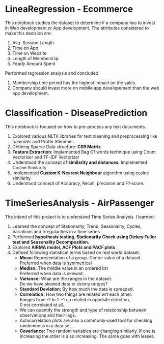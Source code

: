 # LineaRegression - Ecommerce

This notebook studies the dataset to determine if a company has to invest in Web development or App development. 
The attributes considered to make this decision are:
1. Avg. Session Length	
2. Time on App	
3. Time on Website	
4. Length of Membership	
5. Yearly Amount Spent

Performed regression analysis and concluded:
1. Membership time period has the highest impact on the sales.
2. Company should invest more on mobile app developement than the web app development.



# Classification - DiseasePrediction

This notebook is focused on how to pre-process any text documents. 

1. Explored various NLTK libraries for text cleaning and preprocessing like tokenizer and Proter Stemmer.
2. Defining Sparse Data structure: **CSR Matrix** 
3. **Feature Extraction:** Implemented Bag Of words technique using Count Vectorizer and TF-IDF Vectorizer
4. Understood the concept of **similarity and distances**. Implemented Cosine Similarity
5. Implemented **Custom K-Nearest Neighbour** algorithm using cosine similarity
6. Understood concept of Accuracy, Recall, precision and F1-score.

# TimeSeriesAnalysis - AirPassenger

The intend of this project is to understand Time Series Analysis. 
I learned:

1. Learned the concept of Stationarity, Trend, Seasonality, Cycles, Variations and Irregularities in a time series
2. Performed **hypothesis testing, Stationarity Check using Dickey Fuller test  and  Seasonality Decomposition.**
3. Explored **AIRMA model, ACF Plots and PACF plots**
4. Defined following statistical terms based on real world dataset.</br>
   <ul>
   <li> <b>Mean:</b> Representation of a group. Center value of a dataset. </br>
                 Preferred when data is symmetrical </br>  </li>
   <li> <b>Median:</b> The middle value in an ordered list </br>
                 Preferred when data is skewed. </br> </li>
   <li> <b>Variance:</b> What are the ranges in the dataset. </br> 
                 Do we have skewed data or skinny ranges? </br> </li>
   <li> <b>Standard Deviation:</b> By how much the data is spreaded.</br> </li>
   <li> <b>Correlation:</b> How two things are related wrt each other. </br> 
                 Ranges from -1 to 1. -1 co related in opposite direction, </br>
                 0 not correlated at all.</br> </li>
   <li> We can quantify the strength and type of relationship between observations and their lags.</br> </li>
   <li> Autocorrelation plots are also a commonly-used tool for checking randomness in a data set. </li>
   <li> <b>Covariance:</b> Two random variables are changing similarly. If one is increasing the other is also increasing. The same goes with lesser.</li>
 </ul>
